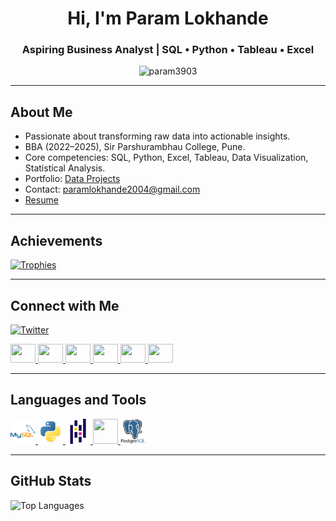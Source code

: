 <h1 align="center">Hi, I'm Param Lokhande</h1>
<h3 align="center">Aspiring Business Analyst | SQL • Python • Tableau • Excel</h3>

<p align="center">
  <img src="https://komarev.com/ghpvc/?username=param3903&label=Profile%20views&color=0e75b6&style=flat" alt="param3903" />
</p>

---

## About Me

- Passionate about transforming raw data into actionable insights.  
- BBA (2022–2025), Sir Parshurambhau College, Pune.  
- Core competencies: SQL, Python, Excel, Tableau, Data Visualization, Statistical Analysis.  
- Portfolio: [Data Projects](https://www.datascienceportfol.io/paramlokhande)  
- Contact: paramlokhande2004@gmail.com  
- [Resume](https://docs.google.com/document/d/1fFTo-G_NpkdNsN77qmlVclL6-CxXnULlrHZOCoW_REk/edit?usp=sharing)

---

## Achievements

<p align="left">
  <a href="https://github.com/ryo-ma/github-profile-trophy">
    <img src="https://github-profile-trophy.vercel.app/?username=param3903&theme=flat&column=3&margin-w=15&margin-h=15" alt="Trophies" />
  </a>
</p>

---

## Connect with Me

<p align="left">
  <a href="https://twitter.com/lokhandeparam" target="_blank">
    <img src="https://img.shields.io/twitter/follow/lokhandeparam?logo=twitter&style=for-the-badge" alt="Twitter" />
  </a>
</p>

<p align="left">
  <a href="https://twitter.com/lokhandeparam" target="_blank">
    <img src="https://raw.githubusercontent.com/rahuldkjain/github-profile-readme-generator/master/src/images/icons/Social/twitter.svg" height="30" width="40" />
  </a>
  <a href="https://linkedin.com/in/param-lokhande-21b39a264/" target="_blank">
    <img src="https://raw.githubusercontent.com/rahuldkjain/github-profile-readme-generator/master/src/images/icons/Social/linked-in-alt.svg" height="30" width="40" />
  </a>
  <a href="https://kaggle.com/paramvijaylokhande" target="_blank">
    <img src="https://raw.githubusercontent.com/rahuldkjain/github-profile-readme-generator/master/src/images/icons/Social/kaggle.svg" height="30" width="40" />
  </a>
  <a href="https://www.hackerrank.com/paramlokhande201" target="_blank">
    <img src="https://raw.githubusercontent.com/rahuldkjain/github-profile-readme-generator/master/src/images/icons/Social/hackerrank.svg" height="30" width="40" />
  </a>
  <a href="https://www.leetcode.com/param_lokhande_" target="_blank">
    <img src="https://raw.githubusercontent.com/rahuldkjain/github-profile-readme-generator/master/src/images/icons/Social/leet-code.svg" height="30" width="40" />
  </a>
  <a href="https://www.hackerearth.com/@paramlokhande201" target="_blank">
    <img src="https://raw.githubusercontent.com/rahuldkjain/github-profile-readme-generator/master/src/images/icons/Social/hackerearth.svg" height="30" width="40" />
  </a>
</p>

---

## Languages and Tools

<p align="left">
  <a href="https://www.mysql.com/" target="_blank">
    <img src="https://raw.githubusercontent.com/devicons/devicon/master/icons/mysql/mysql-original-wordmark.svg" width="40" height="40" />
  </a>
  <a href="https://www.python.org" target="_blank">
    <img src="https://raw.githubusercontent.com/devicons/devicon/master/icons/python/python-original.svg" width="40" height="40" />
  </a>
  <a href="https://pandas.pydata.org/" target="_blank">
    <img src="https://raw.githubusercontent.com/devicons/devicon/2ae2a900d2f041da66e950e4d48052658d850630/icons/pandas/pandas-original.svg" width="40" height="40" />
  </a>
  <a href="https://seaborn.pydata.org/" target="_blank">
    <img src="https://seaborn.pydata.org/_images/logo-mark-lightbg.svg" width="40" height="40" />
  </a>
  <a href="https://www.postgresql.org" target="_blank">
    <img src="https://raw.githubusercontent.com/devicons/devicon/master/icons/postgresql/postgresql-original-wordmark.svg" width="40" height="40" />
  </a>
</p>

---

## GitHub Stats

<p align="left">
  <img src="https://github-readme-stats.vercel.app/api/top-langs?username=param3903&show_icons=true&locale=en&layout=compact" alt="Top Languages" />
</p>
